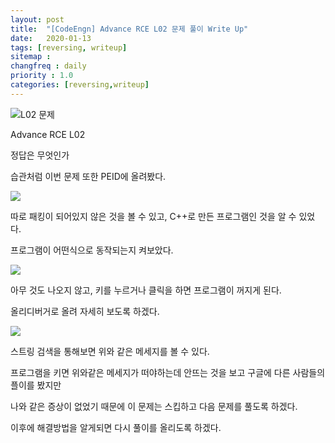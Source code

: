 ```yaml
---
layout: post
title:  "[CodeEngn] Advance RCE L02 문제 풀이 Write Up"
date:   2020-01-13
tags: [reversing, writeup]
sitemap :
changfreq : daily
priority : 1.0
categories: [reversing,writeup]
---
```


![L02 문제](https://img1.daumcdn.net/thumb/R1280x0/?scode=mtistory2&fname=https%3A%2F%2Fk.kakaocdn.net%2Fdn%2FcOVtQp%2FbtqBaArJHI7%2FophOwCLLkquxqlEHsv5ykk%2Fimg.png)

Advance RCE L02

정답은 무엇인가

습관처럼 이번 문제 또한 PEID에 올려봤다.

![](https://img1.daumcdn.net/thumb/R1280x0/?scode=mtistory2&fname=https%3A%2F%2Fk.kakaocdn.net%2Fdn%2FbmAEiC%2FbtqA8j44UI4%2FeomWjL9s66pYs2YuxkbBHK%2Fimg.png)

따로 패킹이 되어있지 않은 것을 볼 수 있고, C++로 만든 프로그램인 것을 알 수 있었다.

프로그램이 어떤식으로 동작되는지 켜보았다.

![](https://img1.daumcdn.net/thumb/R1280x0/?scode=mtistory2&fname=https%3A%2F%2Fk.kakaocdn.net%2Fdn%2Fvc2KC%2FbtqA7pYNuDq%2FCRTaYK5fWqSKwS1kULGvgK%2Fimg.png)

아무 것도 나오지 않고, 키를 누르거나 클릭을 하면 프로그램이 꺼지게 된다.

올리디버거로 올려 자세히 보도록 하겠다.

![](https://img1.daumcdn.net/thumb/R1280x0/?scode=mtistory2&fname=https%3A%2F%2Fk.kakaocdn.net%2Fdn%2Fbdzrcu%2FbtqBaBKXAaT%2Flc4v872PRcKygXGDzPZqk1%2Fimg.png)

스트링 검색을 통해보면 위와 같은 메세지를 볼 수 있다.

프로그램을 키면 위와같은 메세지가 떠야하는데 안뜨는 것을 보고 구글에 다른 사람들의 플이를 봤지만

나와 같은 증상이 없었기 때문에 이 문제는 스킵하고 다음 문제를 풀도록 하겠다.

이후에 해결방법을 알게되면 다시 풀이를 올리도록 하겠다.

